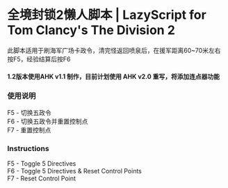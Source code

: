 # 全境封锁2懒人脚本 | LazyScript for Tom Clancy's The Division 2

此脚本适用于刷海军广场卡政令，清完怪返回喷泉后，在援军距离60~70米左右按F5，经验结算后按F6  
#### 1.2版本使用AHK v1.1 制作，目前计划使用 AHK v2.0 重写，将添加连点器功能  

### 使用说明  
F5 - 切换五政令  
F6 - 切换五政令并重置控制点  
F7 - 重置控制点  
  
### Instructions  
F5 - Toggle 5 Directives  
F6 - Toggle 5 Directives & Reset Control Points  
F7 - Reset Control Point  
